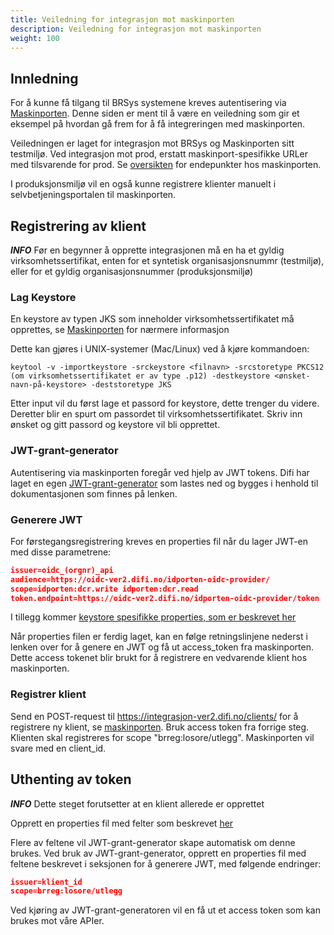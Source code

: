 ```yaml
---
title: Veiledning for integrasjon mot maskinporten
description: Veiledning for integrasjon mot maskinporten
weight: 100
---
```



## Innledning

For å kunne få tilgang til BRSys systemene kreves autentisering via [Maskinporten](https://difi.github.io/idporten-oidc-dokumentasjon/oidc_guide_maskinporten.html).
Denne siden er ment til å være en veiledning som gir et eksempel på hvordan gå frem for å få integreringen med maskinporten.

Veiledningen er laget for integrasjon mot BRSys og Maskinporten sitt testmiljø. Ved integrasjon mot prod, erstatt maskinport-spesifikke URLer med tilsvarende for prod.
Se [oversikten](https://difi.github.io/felleslosninger/maskinporten_func_wellknown.html) for endepunkter hos maskinporten.

I produksjonsmiljø vil en også kunne registrere klienter manuelt i selvbetjeningsportalen til maskinporten.

## Registrering av klient
**_INFO_** Før en begynner å opprette integrasjonen må en ha et gyldig virksomhetssertifikat, enten for et syntetisk organisasjonsnummr (testmiljø), eller for et gyldig organisasjonsnummer (produksjonsmiljø)

### Lag Keystore

En keystore av typen JKS som inneholder virksomhetssertifikatet må opprettes, se [Maskinporten](https://difi.github.io/felleslosninger/oidc_sample_jwtgrant_postman.html) for nærmere informasjon

Dette kan gjøres i UNIX-systemer (Mac/Linux) ved å kjøre kommandoen:

```
keytool -v -importkeystore -srckeystore <filnavn> -srcstoretype PKCS12 (om virksomhetssertifikatet er av type .p12) -destkeystore <ønsket-navn-på-keystore> -deststoretype JKS
```

Etter input vil du først lage et passord for keystore, dette trenger du videre. Deretter blir en spurt om passordet til virksomhetssertifikatet. Skriv inn ønsket og gitt passord og keystore vil bli opprettet.

### JWT-grant-generator
Autentisering via maskinporten foregår ved hjelp av JWT tokens. Difi har laget en egen [JWT-grant-generator](https://github.com/difi/jwt-grant-generator) som lastes ned og bygges i henhold til dokumentasjonen som finnes på lenken.

### Generere JWT
For førstegangsregistrering kreves en properties fil når du lager JWT-en med disse parametrene:

```json
issuer=oidc_(orgnr)_api
audience=https://oidc-ver2.difi.no/idporten-oidc-provider/
scope=idporten:dcr.write idporten:dcr.read
token.endpoint=https://oidc-ver2.difi.no/idporten-oidc-provider/token
```

I tillegg kommer [keystore spesifikke properties, som er beskrevet her](https://github.com/difi/jwt-grant-generator)

Når properties filen er ferdig laget, kan en følge retningslinjene nederst i lenken over for å genere en JWT og få ut access_token fra maskinporten.
Dette access tokenet blir brukt for å registrere en vedvarende klient hos maskinporten. 

### Registrer klient

Send en POST-request til https://integrasjon-ver2.difi.no/clients/ for å registrere ny klient,
se [maskinporten](https://difi.github.io/felleslosninger/maskinporten_guide_apikonsument.html#registrere-klient-som-bruker-virksomhetssertifikat).
Bruk access token fra forrige steg. Klienten skal registreres for scope "brreg:losore/utlegg". Maskinporten vil svare med en client_id.

## Uthenting av token

**_INFO_** Dette steget forutsetter at en klient allerede er opprettet

Opprett en properties fil med felter som beskrevet [her](https://difi.github.io/felleslosninger/maskinporten_guide_apikonsument.html#5-be-om-token)

Flere av feltene vil JWT-grant-generator skape automatisk om denne brukes. Ved bruk av JWT-grant-generator, opprett en properties fil med feltene beskrevet i seksjonen for å generere JWT,
med følgende endringer:

```json
issuer=klient_id  
scope=brreg:losore/utlegg
```

Ved kjøring av JWT-grant-generatoren vil en få ut et access token som kan brukes mot våre APIer.
